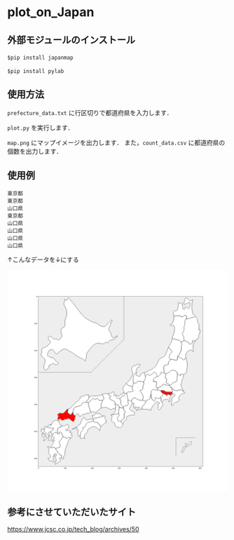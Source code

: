 # plot_on_Japan

## 外部モジュールのインストール
`$pip install japanmap`

`$pip install pylab`

## 使用方法
`prefecture_data.txt` に行区切りで都道府県を入力します．

`plot.py` を実行します．

`map.png` にマップイメージを出力します．
また，`count_data.csv` に都道府県の個数を出力します．

## 使用例

```
東京都
東京都
山口県
東京都
山口県
山口県
山口県
山口県
```

↑こんなデータを↓にする

![map](map.png)

## 参考にさせていただいたサイト
https://www.jcsc.co.jp/tech_blog/archives/50
